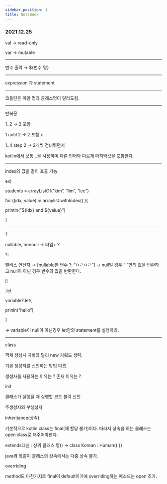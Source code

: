 ```yaml
---
sidebar_position: 1
title: NoteBook
---
```


### 2021.12.25

val → read-only

var → mutable

---

변수 출력 → ${변수 명}

---

expression 과 statement

---

코틀린은 파일 명과 클래스명이 달라도됨.

---

반복문

1..2 → 2 포함

1 until 2 → 2 포함 x

1..4 step 2 → 2개씩 건너뛰면서

kotlin에서 보통 ..을 사용하며 다른 언어와 다르게 마지막값을 포함한다.

---

index와 값을 같이 호출 가능.

ex)

students = arrayListOf(”kim”, “lim”, “lee”)

for ((idx, value) in arraylist.withIndex() ){

println(”${idx} and ${value}”)

}

---

?

nullable, nonnull → 타입+ ?

?:

엘비스 연산자 → [nullable한 변수 ?: “ㅇㄹㅇㄹ”] → null일 경우 “ “안의 값을 반환하고 null이 아닌 경우 변수의 값을 반환한다.

!!

.let

variable?.let{

prinln(”hello”)

}

→ variable이 null이 아닌경우 let안의 statement를 실행하라.

---

class

객체 생성시 자바와 달리 new 키워드 생략.

기본 생성자를 선언하는 방법 다름.

생성자를 사용하는 이유는 ? 존재 이유는 ?

init

클래스가 실행될 때 실행할 코드 블럭 선언

주생성자와 부생성자

inheritance(상속)

기본적으로 kotlin class는 final(재 할당 불가)이다. 따라서 상속을 하는 클래스는 open class로 해주어야한다.

extends대신 : 상위 클래스 명() → class Korean : Human() {}

java와 똑같이 클래스의 상속에서는 다중 상속 불가.

overriding

method도 마찬가지로 final이 default이기에 overriding하는 메소드는 open 추가.